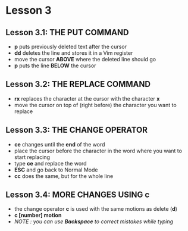 # Lesson 3

## Lesson 3.1: THE PUT COMMAND
* **p** puts previously deleted text after the cursor
* **dd** deletes the line and stores it in a Vim register
* move the cursor **ABOVE** where the deleted line should go
* **p** puts the line **BELOW** the cursor

## Lesson 3.2: THE REPLACE COMMAND
* **rx** replaces the character at the cursor with the character **x**
* move the cursor on top of (right before) the character you want to replace

## Lesson 3.3: THE CHANGE OPERATOR
* **ce** changes until the **end** of the word
* place the cursor before the character in the word where you want to start replacing
* type **ce** and replace the word
* **ESC** and go back to Normal Mode
* **cc** does the same, but for the whole line

## Lesson 3.4: MORE CHANGES USING c
* the change operator **c** is used with the same motions as delete (**d**)
* **c [number] motion**
* _NOTE : you can use **Backspace** to correct mistakes while typing_

